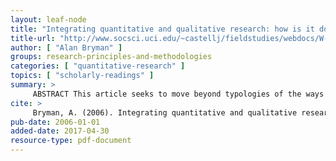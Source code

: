 ```yaml
---
layout: leaf-node
title: "Integrating quantitative and qualitative research: how is it done?"
title-url: "http://www.socsci.uci.edu/~castellj/fieldstudies/webdocs/W-Readings/IntegratingQualandQuant.pdf"
author: [ "Alan Bryman" ]
groups: research-principles-and-methodologies
categories: [ "quantitative-research" ]
topics: [ "scholarly-readings" ]
summary: >
     ABSTRACT This article seeks to move beyond typologies of the ways in which quantitative and qualitative research are integrated to an examination of the ways that they are combined in practice. The article is based on a content analysis of 232 social science articles in which the two were combined. An examination of the research methods and research designs employed suggests that on the quantitative side structured interview and questionnaire research within a cross-sectional design tends to predominate, while on the qualitative side the semi-structured interview within a cross-sectional design tends to predominate. An examination of the rationales that are given for employing a mixed-methods research approach and the ways it is used in practice indicates that the two do not always correspond. The implications of this finding for how we think about mixed-methods research are outlined.
cite: >
     Bryman, A. (2006). Integrating quantitative and qualitative research: how is it done?. Qualitative research, 6(1), 97-113.
pub-date: 2006-01-01
added-date: 2017-04-30
resource-type: pdf-document
---
```

